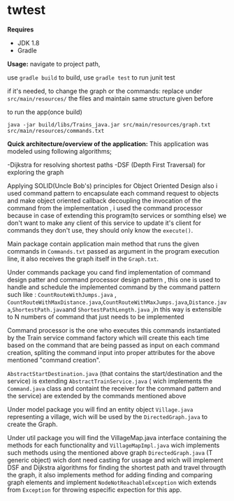 # twtest

**Requires**

- JDK 1.8
- Gradle

**Usage:**
navigate to  project path,

use ```gradle build``` to build,
use ```gradle test``` to run junit test

if it's needed, to change the graph or the commands:
 replace under ```src/main/resources/``` the files and maintain same structure given before


to run the app(once build)

```java -jar build/libs/Trains_java.jar src/main/resources/graph.txt src/main/resources/commands.txt```

**Quick architecture/overview of the application:**
This application was modeled using following algorithms;

-Dijkstra for resolving shortest paths
-DSF (Depth First Traversal) for exploring the graph

Applying SOLID(Uncle Bob's) principles for Object Oriented Design also i used command pattern to encapsulate each command request to objects and make object oriented callback decoupling the invocation of the command from the implementation  , i used the command processor because in case of extending this program(to services or somthing else) we don't want to make any client of this service to update it's client for commands they don't use, they should only know the ```execute()```.



Main package contain application main method that runs the given commands in ```Commands.txt``` passed as argument in the program execution line, it also receives the graph itself in the ```Graph.txt```.

Under commands package you cand find implementation of command design patter and command processor design pattern , this one is used to handle and schedule the implemented command by the command pattern such like : ```CountRouteWithJumps.java``` , ```CountRouteWithMaxDistance.java```,```CountRouteWithMaxJumps.java```,```Distance.java```,```ShortestPath.java```and ```ShortestPathLength.java``` ,in this way is extensible to N numbers of command that just needs to be implemented

Command processor is the one who executes this commands instantiated by the Train service command factory which will create this each time based on the command that are being passed as input on each command creation, spliting the command input into proper attributes for the above mentioned "command creation".

```AbstractStartDestination.java``` (that contains the start/destination and the service) is extending ```AbstractTrainService.java``` ( wich implements the ```Command.java``` class and containt the receiver for the command pattern and the service) are extended by the commands mentioned above

Under model package you will find an entity object ```Village.java``` representing a village, wich will be used by the ```DirectedGraph.java``` to create the Graph.

Under util package you will find the VillageMap.java interface containing the methods for each functionality  and ```VillageMapImpl.java``` wich implements such methods using the mentioned above graph ```DirectedGraph.java``` (T generic object) wich dont need casting for ussage and wich will implement DSF and Dijkstra algorithms for finding the shortest path and travel througth the graph, it also implements method for adding finding and comparing graph elements and implement ```NodeNotReachableException``` wich extends from ```Exception``` for throwing especific expection for this app.

